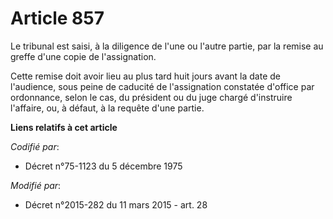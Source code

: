 # Article 857

Le tribunal est saisi, à la diligence de l'une ou l'autre partie, par la remise au greffe d'une copie de l'assignation. 

Cette remise doit avoir lieu au plus tard huit jours avant la date de l'audience, sous peine de caducité de l'assignation
constatée d'office par ordonnance, selon le cas, du président ou du juge chargé d'instruire l'affaire, ou, à défaut, à la
requête d'une partie.

**Liens relatifs à cet article**

_Codifié par_:

  - Décret n°75-1123 du 5 décembre 1975

_Modifié par_:

  - Décret n°2015-282 du 11 mars 2015 - art. 28
